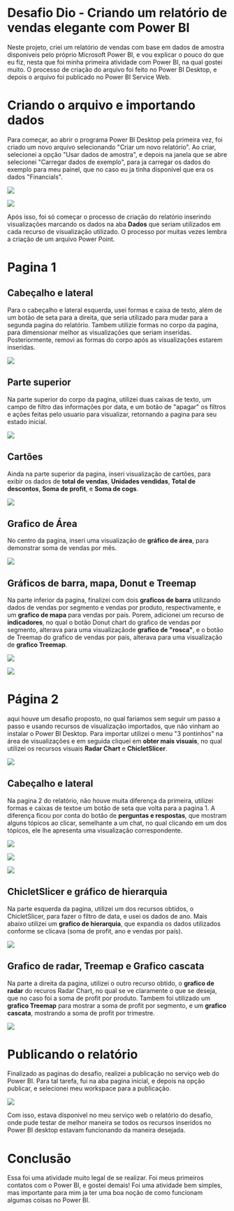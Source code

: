 
# Desafio Dio - Criando um relatório de vendas elegante com Power BI
Neste projeto, criei um relatório de vendas com base em dados de amostra disponiveis pelo próprio Microsoft Power BI, e vou explicar o pouco do que eu fiz, nesta que foi minha primeira atividade com Power BI, na qual gostei muito. O processo de criação do arquivo foi feito no Power BI Desktop, e depois o arquivo foi publicado no Power BI Service Web.

# Criando o arquivo e importando dados
Para começar, ao abrir o programa Power BI Desktop pela primeira vez, foi criado um novo arquivo selecionando "Criar um novo relatório". Ao criar, selecionei a opção "Usar dados de amostra", e depois na janela que se abre selecionei "Carregar dados de exemplo", para ja carregar os dados do exemplo para meu painel, que no caso eu ja tinha disponivel que era os dados "Financials".

![](https://github.com/henriquesoaresjr/Desafio_DIO-Criando-Relatorio-De-Vendas-Com-PowerBI/blob/main/prints%20auxiliares/criar%20novo%20relatorio.png)

![](https://github.com/henriquesoaresjr/Desafio_DIO-Criando-Relatorio-De-Vendas-Com-PowerBI/blob/main/prints%20auxiliares/dados%20financials.png)

Após isso, foi só começar o processo de criação do relatório inserindo visualizações marcando os dados na aba **Dados** que seriam utilizados em cada recurso de visualização utilizado. O processo por muitas vezes lembra a criação de um arquivo Power Point.

# Pagina 1

## Cabeçalho e lateral
Para o cabeçalho e lateral esquerda, usei formas e caixa de texto, além de um botão de seta para a direita, que seria utilizado para mudar para a segunda pagina do relatório. Tambem utilizie formas no corpo da pagina, para dimensionar melhor as visualizações que seriam inseridas. Posteriormente, removi as formas do corpo após as visualizações estarem inseridas.

![](https://github.com/henriquesoaresjr/Desafio_DIO-Criando-Relatorio-De-Vendas-Com-PowerBI/blob/main/prints%20auxiliares/formas%20e%20caixa%20de%20texto.png)

## Parte superior
Na parte superior do corpo da pagina, utilizei duas caixas de texto, um campo de filtro das informações por data, e um botão de "apagar" os filtros e ações feitas pelo usuario para visualizar, retornando a pagina para seu estado inicial.

![](https://github.com/henriquesoaresjr/Desafio_DIO-Criando-Relatorio-De-Vendas-Com-PowerBI/blob/main/prints%20auxiliares/area%20superior%20pagina%201.png)

## Cartões
Ainda na parte superior da pagina, inseri visualização de cartões, para exibir os dados de **total de vendas**, **Unidades vendidas**, **Total de descontos**, **Soma de profit**, e **Soma de cogs**.

![](https://github.com/henriquesoaresjr/Desafio_DIO-Criando-Relatorio-De-Vendas-Com-PowerBI/blob/main/prints%20auxiliares/cards.png)

## Grafico de Área
No centro da pagina, inseri uma visualização de **gráfico de área**, para demonstrar soma de vendas por mês.

![](https://github.com/henriquesoaresjr/Desafio_DIO-Criando-Relatorio-De-Vendas-Com-PowerBI/blob/main/prints%20auxiliares/grafico%20de%20area%20pagina1.png)

## Gráficos de barra, mapa, Donut e Treemap
Na parte inferior da pagina, finalizei com dois **graficos de barra** utilizando dados de vendas por segmento e vendas por produto, respectivamente, e um **grafico de mapa** para vendas por país. Porem, adicionei um recurso de **indicadores**, no qual o botão Donut chart do grafico de vendas por segmento, alterava para uma visualizaçãode **grafico de "rosca"**, e o botão de Treemap do grafico de vendas por país, alterava para uma visualização de **grafico Treemap**.

![](https://github.com/henriquesoaresjr/Desafio_DIO-Criando-Relatorio-De-Vendas-Com-PowerBI/blob/main/prints%20auxiliares/graficos%20barra%20e%20mapa.png)

![](https://github.com/henriquesoaresjr/Desafio_DIO-Criando-Relatorio-De-Vendas-Com-PowerBI/blob/main/prints%20auxiliares/grafico%20de%20rosca%20e%20treemap.png)

# Página 2
aqui houve um desafio proposto, no qual fariamos sem seguir um passo a passo e usando recursos de visualização importados, que não vinham ao instalar o Power BI Desktop. Para importar utilizei o menu "3 pontinhos" na área de visualizações e em seguida cliquei em **obter mais visuais**, no qual utilizei os recursos visuais **Radar Chart** e **ChicletSlicer**.

![](https://github.com/henriquesoaresjr/Desafio_DIO-Criando-Relatorio-De-Vendas-Com-PowerBI/blob/main/prints%20auxiliares/pagina2.png)

## Cabeçalho e lateral
Na pagina 2 do relatório, não houve muita diferença da primeira, utilizei formas e caixas de textoe um botão de seta que volta para a pagina 1. A diferença ficou por conta do botão de **perguntas e respostas**, que mostram alguns tópicos ao clicar, semelhante a um chat, no qual clicando em um dos tópicos, ele lhe apresenta uma visualização correspondente.

![](https://github.com/henriquesoaresjr/Desafio_DIO-Criando-Relatorio-De-Vendas-Com-PowerBI/blob/main/prints%20auxiliares/pagina2.png)

![](https://github.com/henriquesoaresjr/Desafio_DIO-Criando-Relatorio-De-Vendas-Com-PowerBI/blob/main/prints%20auxiliares/perguntas%20e%20respostas.png)

![](https://github.com/henriquesoaresjr/Desafio_DIO-Criando-Relatorio-De-Vendas-Com-PowerBI/blob/main/prints%20auxiliares/resposta.png)

## ChicletSlicer e gráfico de hierarquia
Na parte esquerda da pagina, utilizei um dos recursos obtidos, o ChicletSlicer, para fazer o filtro de data, e usei os dados de ano. Mais abaixo utilizei um **grafico de hierarquia**, que expandia os dados utilizados conforme se clicava (soma de profit, ano e vendas por país).

![](https://github.com/henriquesoaresjr/Desafio_DIO-Criando-Relatorio-De-Vendas-Com-PowerBI/blob/main/prints%20auxiliares/chiclet%20slicer%20e%20grafico%20de%20hierarquia.png)

## Grafico de radar, Treemap e Grafico cascata
Na parte a direita da pagina, utilizei o outro recurso obtido, o **grafico de radar** do recuros Radar Chart, no qual se ve claramente o que se deseja, que no caso foi a soma de profit por produto. Tambem foi utilizado um **grafico Treemap** para mostrar a soma de profit por segmento, e um **grafico cascata**, mostrando a soma de profit por trimestre.

![](https://github.com/henriquesoaresjr/Desafio_DIO-Criando-Relatorio-De-Vendas-Com-PowerBI/blob/main/prints%20auxiliares/treemap%2C%20radar%20e%20grafico%20cascata.png)

# Publicando o relatório
Finalizado as paginas do desafio, realizei a publicação no serviço web do Power BI. Para tal tarefa, fui na aba pagina inicial, e depois na opção publicar, e selecionei meu workspace para a publicação.

![](https://github.com/henriquesoaresjr/Desafio_DIO-Criando-Relatorio-De-Vendas-Com-PowerBI/blob/main/prints%20auxiliares/publicar%20no%20workspace.png)

Com isso, estava disponivel no meu serviço web o relatório do desafio, onde pude testar de melhor maneira se todos os recursos inseridos no Power BI desktop estavam funcionando da maneira desejada.

# Conclusão
Essa foi uma atividade muito legal de se realizar. Foi meus primeiros contatos com o Power BI, e gostei demais! Foi uma atividade bem simples, mas importante para mim ja ter uma boa noção de como funcionam algumas coisas no Power BI.
